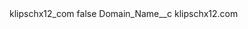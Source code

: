 <?xml version="1.0" encoding="UTF-8"?>
<CustomMetadata xmlns="http://soap.sforce.com/2006/04/metadata" xmlns:xsi="http://www.w3.org/2001/XMLSchema-instance" xmlns:xsd="http://www.w3.org/2001/XMLSchema">
    <label>klipschx12_com</label>
    <protected>false</protected>
    <values>
        <field>Domain_Name__c</field>
        <value xsi:type="xsd:string">klipschx12.com</value>
    </values>
</CustomMetadata>
